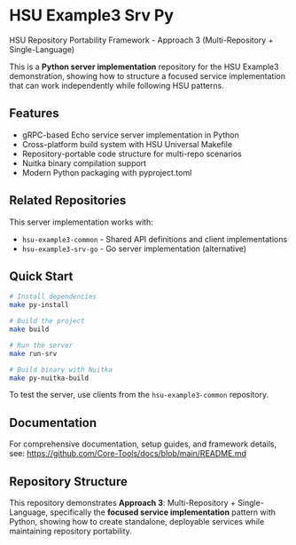 # HSU Example3 Srv Py

HSU Repository Portability Framework - Approach 3 (Multi-Repository + Single-Language)

This is a **Python server implementation** repository for the HSU Example3 demonstration, showing how to structure a focused service implementation that can work independently while following HSU patterns.

## Features

- gRPC-based Echo service server implementation in Python
- Cross-platform build system with HSU Universal Makefile
- Repository-portable code structure for multi-repo scenarios
- Nuitka binary compilation support
- Modern Python packaging with pyproject.toml

## Related Repositories

This server implementation works with:
- `hsu-example3-common` - Shared API definitions and client implementations  
- `hsu-example3-srv-go` - Go server implementation (alternative)

## Quick Start

```bash
# Install dependencies
make py-install

# Build the project
make build

# Run the server
make run-srv

# Build binary with Nuitka
make py-nuitka-build
```

To test the server, use clients from the `hsu-example3-common` repository.

## Documentation

For comprehensive documentation, setup guides, and framework details, see:
https://github.com/Core-Tools/docs/blob/main/README.md

## Repository Structure

This repository demonstrates **Approach 3**: Multi-Repository + Single-Language, specifically the **focused service implementation** pattern with Python, showing how to create standalone, deployable services while maintaining repository portability.